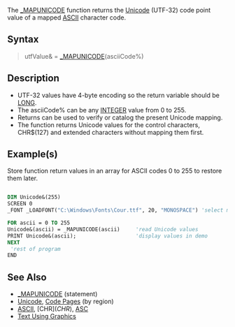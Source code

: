 The [_MAPUNICODE](_MAPUNICODE) function returns the [Unicode](Unicode) (UTF-32) code point value of a mapped [ASCII](ASCII) character code.

## Syntax

> utfValue& = [_MAPUNICODE](_MAPUNICODE)(asciiCode%)

## Description

* UTF-32 values have 4-byte encoding so the return variable should be [LONG](LONG).
* The asciiCode% can be any [INTEGER](INTEGER) value from 0 to 255.
* Returns can be used to verify or catalog the present Unicode mapping.
* The function returns Unicode values for the control characters, CHR$(127) and extended characters without mapping them first.

## Example(s)

Store function return values in an array for ASCII codes 0 to 255 to restore them later.

```vb

DIM Unicode&(255)
SCREEN 0
_FONT _LOADFONT("C:\Windows\Fonts\Cour.ttf", 20, "MONOSPACE") 'select monospace font

FOR ascii = 0 TO 255
Unicode&(ascii) = _MAPUNICODE(ascii)     'read Unicode values
PRINT Unicode&(ascii);                   'display values in demo
NEXT
 'rest of program 
END

```

## See Also

* [_MAPUNICODE](_MAPUNICODE) (statement)
* [Unicode](Unicode), [Code Pages](Code-Pages) (by region)
* [ASCII](ASCII), [CHR$](CHR$), [ASC](ASC)
* [Text Using Graphics](Text-Using-Graphics)
